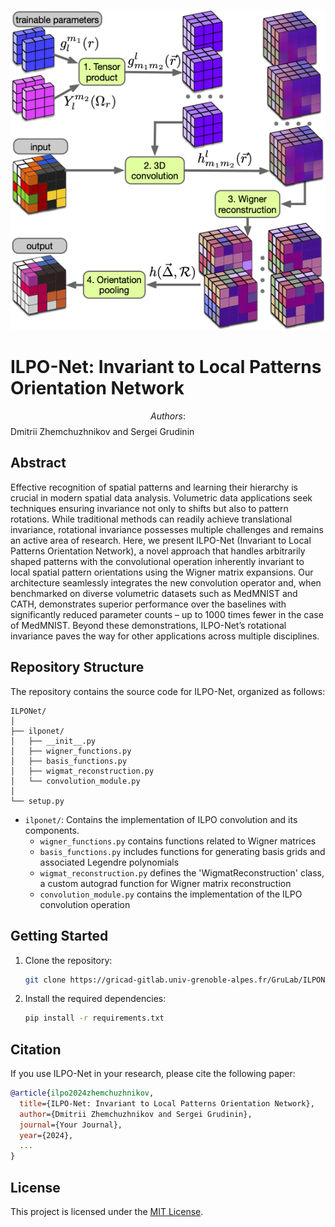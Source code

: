 ![Alt text](illustration/ILPO-scheme.png)


# ILPO-Net: Invariant to Local Patterns Orientation Network

$$Authors:$$ Dmitrii Zhemchuzhnikov and Sergei Grudinin

## Abstract

Effective recognition of spatial patterns and learning their hierarchy is crucial in modern spatial data analysis. Volumetric data applications seek techniques ensuring invariance not only to shifts but also to pattern rotations. While traditional methods can readily achieve translational invariance, rotational invariance possesses multiple challenges and remains an active area of research. Here, we present ILPO-Net (Invariant to Local Patterns Orientation Network), a novel approach that handles arbitrarily shaped patterns with the convolutional operation inherently invariant to local spatial pattern orientations using the Wigner matrix expansions. Our architecture seamlessly integrates the new convolution operator and, when benchmarked on diverse volumetric datasets such as MedMNIST and CATH, demonstrates superior performance over the baselines with significantly reduced parameter counts – up to 1000 times fewer in the case of MedMNIST. Beyond these demonstrations, ILPO-Net’s rotational invariance paves the way for other applications across multiple disciplines. 



## Repository Structure

The repository contains the source code for ILPO-Net, organized as follows:

```
ILPONet/
│
├── ilponet/
│   ├── __init__.py
│   ├── wigner_functions.py
│   ├── basis_functions.py
│   ├── wigmat_reconstruction.py
│   └── convolution_module.py
│
└── setup.py
```

- `ilponet/`: Contains the implementation of ILPO convolution and its components.
  - `wigner_functions.py` contains functions related to Wigner matrices
  - `basis_functions.py` includes functions for generating basis grids and associated Legendre polynomials
  - `wigmat_reconstruction.py` defines the 'WigmatReconstruction' class, a custom autograd function for Wigner matrix reconstruction
  - `convolution_module.py` contains the implementation of the ILPO convolution operation


## Getting Started

1. Clone the repository:

   ```bash
   git clone https://gricad-gitlab.univ-grenoble-alpes.fr/GruLab/ILPONet.git
   ```

2. Install the required dependencies:

   ```bash
   pip install -r requirements.txt
   ```




## Citation

If you use ILPO-Net in your research, please cite the following paper:

```bibtex
@article{ilpo2024zhemchuzhnikov,
  title={ILPO-Net: Invariant to Local Patterns Orientation Network},
  author={Dmitrii Zhemchuzhnikov and Sergei Grudinin},
  journal={Your Journal},
  year={2024},
  ...
}
```

## License

This project is licensed under the [MIT License](LICENSE).
